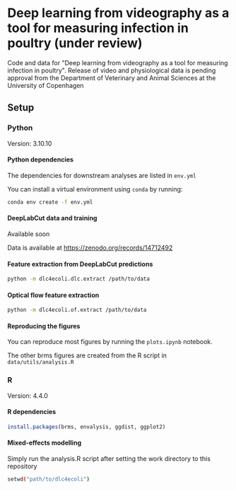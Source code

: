 # Deep learning from videography as a tool for measuring infection in poultry (under review)

Code and data for "Deep learning from videography as a tool for measuring infection in poultry". Release of video and physiological data is pending approval from the Department of Veterinary and Animal Sciences at the University of Copenhagen

## Setup

### Python

Version: 3.10.10

#### Python dependencies

The dependencies for downstream analyses are listed in ```env.yml```

You can install a virtual environment using ```conda``` by running:

```bash
conda env create -f env.yml
```

#### DeepLabCut data and training

Available soon

Data is available at <https://zenodo.org/records/14712492>

#### Feature extraction from DeepLabCut predictions

```bash
python -m dlc4ecoli.dlc.extract /path/to/data
```

#### Optical flow feature extraction

```bash
python -m dlc4ecoli.of.extract /path/to/data
```

#### Reproducing the figures

You can reproduce most figures by running the ```plots.ipynb``` notebook.

The other brms figures are created from the R script in ```data/utils/analysis.R```

### R

Version: 4.4.0

#### R dependencies

```R
install.packages(brms, envalysis, ggdist, ggplot2)
```

#### Mixed-effects modelling

Simply run the analysis.R script after setting the work directory to this repository

```bash
setwd("path/to/dlc4ecoli")
```
